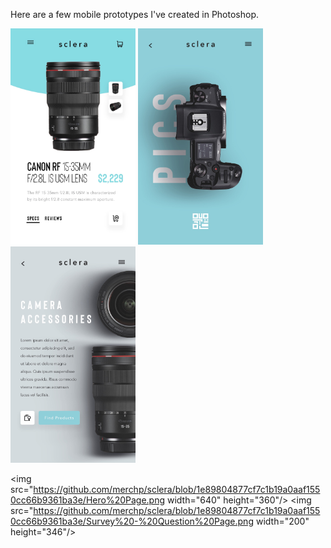 Here are a few mobile prototypes I've created in Photoshop.

<img src="https://github.com/merchp/sclera/blob/eb734656a39012409a2206eb34142496a5a34d0b/rf%2015-35mm%20product%20page%20-%20mobile.jpg" width="200" height="346"/> <img src="https://github.com/merchp/sclera/blob/eb734656a39012409a2206eb34142496a5a34d0b/r%20pics%20-%20mobile.jpg" width="200" height="346"/> <img src="https://github.com/merchp/sclera/blob/eb734656a39012409a2206eb34142496a5a34d0b/r%20bop%20page%20-%20mobile.jpg" width="200" height="346"/>

<img src="https://github.com/merchp/sclera/blob/1e89804877cf7c1b19a0aaf1550cc66b9361ba3e/Hero%20Page.png width="640" height="360"/>
<img src="https://github.com/merchp/sclera/blob/1e89804877cf7c1b19a0aaf1550cc66b9361ba3e/Survey%20-%20Question%20Page.png width="200" height="346"/>
